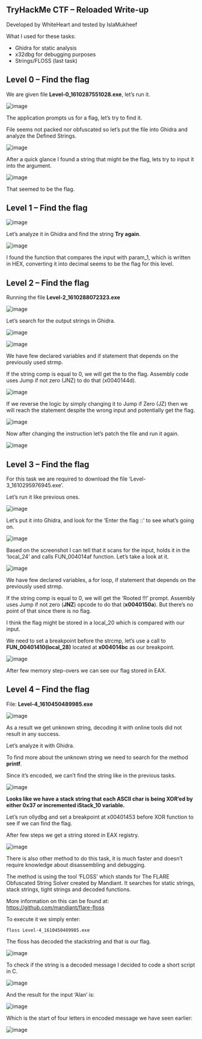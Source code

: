 ﻿## TryHackMe CTF – Reloaded Write-up

Developed by WhiteHeart and tested by IslaMukheef

What I used for these tasks:

- Ghidra for static analysis
- x32dbg for debugging purposes
- Strings/FLOSS (last task)

## Level 0 – Find the flag

We are given file **Level-0_1610287551028.exe**, let’s run it.

![image](https://github.com/tomaszstopnicki/tryhackme-ctf-writeups/assets/163318997/56f72827-9017-4545-90fd-70db0edb9edf)


The application prompts us for a flag, let’s try to find it.

File seems not packed nor obfuscated so let’s put the file into Ghidra and analyze the Defined Strings.

![image](https://github.com/tomaszstopnicki/tryhackme-ctf-writeups/assets/163318997/0a148d22-47ee-40d1-9745-0556fbc650f4)


After a quick glance I found a string that might be the flag, lets try to input it into the argument.

![image](https://github.com/tomaszstopnicki/tryhackme-ctf-writeups/assets/163318997/64a2949b-cdeb-43e2-80f0-88cdc8bc041a)


That seemed to be the flag.





## Level 1 – Find the flag

![image](https://github.com/tomaszstopnicki/tryhackme-ctf-writeups/assets/163318997/6f8ed865-49d8-4c09-ab98-2277a296ed18)

Let’s analyze it in Ghidra and find the string **Try again**.

![image](https://github.com/tomaszstopnicki/tryhackme-ctf-writeups/assets/163318997/e3109351-77ba-4693-b32c-f8c297dd80f6)


I found the function that compares the input with param_1, which is written in HEX, converting it into decimal seems to be the flag for this level.



## Level 2 – Find the flag

Running the file **Level-2_1610288072323.exe**

![image](https://github.com/tomaszstopnicki/tryhackme-ctf-writeups/assets/163318997/982d4c18-f32a-41c9-8fb4-21b64aa7b4ce)


Let’s search for the output strings in Ghidra.

![image](https://github.com/tomaszstopnicki/tryhackme-ctf-writeups/assets/163318997/24b4f7d4-638f-44bf-9b3a-57d307a19051)

![image](https://github.com/tomaszstopnicki/tryhackme-ctf-writeups/assets/163318997/6e6b3bcb-7e71-48a2-881a-65453279e00b)



We have few declared variables and if statement that depends on the previously used strmp.

If the string comp is equal to 0, we will get the to the flag. Assembly code uses Jump if not zero (JNZ) to do that (x0040144d). 

![image](https://github.com/tomaszstopnicki/tryhackme-ctf-writeups/assets/163318997/78d4e56c-7d75-479a-bcd0-b51d2a8e67fc)


If we reverse the logic by simply changing it to Jump if Zero (JZ) then we will reach the statement despite the wrong input and potentially get the flag.

![image](https://github.com/tomaszstopnicki/tryhackme-ctf-writeups/assets/163318997/84f22d0b-6ee6-45a6-963c-cbfbdb5df28b)


Now after changing the instruction let’s patch the file and run it again.

![image](https://github.com/tomaszstopnicki/tryhackme-ctf-writeups/assets/163318997/00ad17d5-fbc2-425c-a961-821e199ed3aa)





## Level 3 – Find the flag

For this task we are required to download the file ‘Level-3_1610295976945.exe’.

Let’s run it like previous ones.

![image](https://github.com/tomaszstopnicki/tryhackme-ctf-writeups/assets/163318997/b6d102c1-a3db-47e9-b57e-4016cd3d3b20)


Let’s put it into Ghidra, and look for the ‘Enter the flag ::’ to see what’s going on.

![image](https://github.com/tomaszstopnicki/tryhackme-ctf-writeups/assets/163318997/6fa210ed-8c1c-4895-945c-f82708d02db8)


Based on the screenshot I can tell that it scans for the input, holds it in the ‘local\_24’ and calls FUN\_004014af function. Let’s take a look at it.

![image](https://github.com/tomaszstopnicki/tryhackme-ctf-writeups/assets/163318997/f3bde1b9-e00b-4875-8bf7-9c826be0f149)


We have few declared variables, a for loop, if statement that depends on the previously used strmp.

If the string comp is equal to 0, we will get the ‘Rooted !!!’ prompt. Assembly uses Jump if not zero (**JNZ**) opcode to do that (**x0040150a**). But there’s no point of that since there is no flag. 

I think the flag might be stored in a local_20 which is compared with our input.

We need to set a breakpoint before the strcmp, let’s use a call to **FUN_00401410(local_28)** located at **x004014bc** as our breakpoint.

![image](https://github.com/tomaszstopnicki/tryhackme-ctf-writeups/assets/163318997/0660625f-6aa0-4aaa-9e58-e448333fe1d2)


After few memory step-overs we can see our flag stored in EAX. 

## Level 4 – Find the flag

File: **Level-4_1610450489985.exe**

![image](https://github.com/tomaszstopnicki/tryhackme-ctf-writeups/assets/163318997/0b01ff9e-a7ce-4aae-b728-017c0b8c3a44)



As a result we get unknown string, decoding it with online tools did not result in any success.

Let’s analyze it with Ghidra.

To find more about the unknown string we need to search for the method **printf**. 

Since it’s encoded, we can’t find the string like in the previous tasks.

![image](https://github.com/tomaszstopnicki/tryhackme-ctf-writeups/assets/163318997/d8de7221-e6de-457b-8098-400b9ea57674)


**Looks like we have a stack string that each ASCII char is being XOR’ed by either 0x37 or incremented iStack_10 variable.**

Let’s run ollydbg and set a breakpoint at x00401453 before XOR function to see if we can find the flag.

After few steps we get a string stored in EAX registry.

![image](https://github.com/tomaszstopnicki/tryhackme-ctf-writeups/assets/163318997/ab73a951-6afa-4a95-a700-e8df28cfefc6)



There is also other method to do this task, it is much faster and doesn’t require knowledge about disassembling and debugging.

The method is using the tool ‘FLOSS’ which stands for The FLARE Obfuscated String Solver created by Mandiant.  It searches for static strings, stack strings, tight strings and decoded functions.

More information on this can be found at: <https://github.com/mandiant/flare-floss>

To execute it we simply enter:

`floss Level-4_1610450489985.exe`

The floss has decoded the stackstring and that is our flag.

![image](https://github.com/tomaszstopnicki/tryhackme-ctf-writeups/assets/163318997/4877f975-4184-4e21-953d-8334fbfedc36)


To check if the string is a decoded message I decided to code a short script in C.

![image](https://github.com/tomaszstopnicki/tryhackme-ctf-writeups/assets/163318997/0e979b95-61a2-4b57-8e0b-a36d7ad6389b)


And the result for the input ‘Alan’ is:

![image](https://github.com/tomaszstopnicki/tryhackme-ctf-writeups/assets/163318997/d14e6c1f-e932-4857-967d-28918a897614)


Which is the start of four letters in encoded message we have seen earlier:

![image](https://github.com/tomaszstopnicki/tryhackme-ctf-writeups/assets/163318997/c9b4ab72-7d32-4c8a-8348-c848f1b9e4b4)





